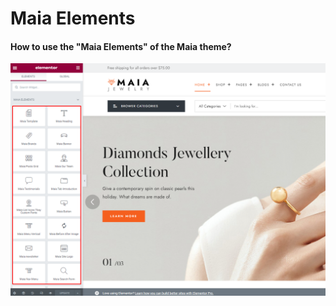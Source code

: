 # Maia Elements

#### How to use the "Maia Elements" of the Maia theme? <a href="#elementor-setting-2" id="elementor-setting-2"></a>

![](../.gitbook/assets/visual-setting-1.png)
